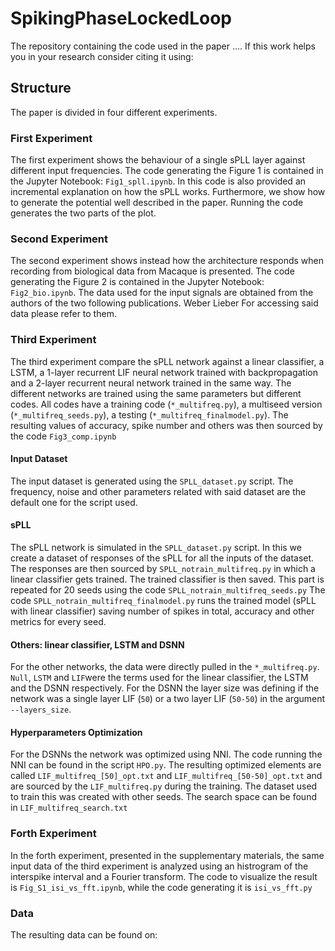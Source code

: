 
# SpikingPhaseLockedLoop
The repository containing the code used in the paper ....
If this work helps you in your research consider citing it using: 

## Structure
The paper is divided in four different experiments. 
### First Experiment
The first experiment shows the behaviour of a single sPLL layer against different input frequencies. 
The code generating the Figure 1 is contained in the Jupyter Notebook: `Fig1_spll.ipynb`.
In this code is also provided an incremental explanation on how the sPLL works. 
Furthermore, we show how to generate the potential well described in the paper. 
Running the code generates the two parts of the plot.

### Second Experiment
The second experiment shows instead how the architecture responds when recording from biological data from Macaque is presented. 
The code generating the Figure 2 is contained in the Jupyter Notebook: `Fig2_bio.ipynb`.
The data used for the input signals are obtained from the authors of the two following publications. 
Weber
Lieber
For accessing said data please refer to them.

### Third Experiment
The third experiment compare the sPLL network against a linear classifier, a LSTM, a 1-layer recurrent LIF neural network trained with backpropagation and a 2-layer recurrent neural network trained in the same way.
The different networks are trained using the same parameters but different codes. 
All codes have a training code (`*_multifreq.py`), a multiseed version (`*_multifreq_seeds.py`), a testing (`*_multifreq_finalmodel.py`). The resulting values of accuracy, spike number and others was then sourced by the code `Fig3_comp.ipynb`
#### Input Dataset
The input dataset is generated using the `SPLL_dataset.py` script. The frequency, noise and other parameters related with said dataset are the default one for the script used.
#### sPLL
The sPLL network is simulated in the `SPLL_dataset.py` script. In this we create a dataset of responses of the sPLL for all the inputs of the dataset.
The responses are then sourced by `SPLL_notrain_multifreq.py` in which a linear classifier gets trained. The trained classifier is then saved.
This part is repeated for 20 seeds using the code `SPLL_notrain_multifreq_seeds.py`
The code `SPLL_notrain_multifreq_finalmodel.py` runs the trained model (sPLL with linear classifier) saving number of spikes in total, accuracy and other metrics for every seed.
#### Others: linear classifier,  LSTM and DSNN 
For the other networks, the data were directly pulled in the `*_multifreq.py`. `Null`, `LSTM` and `LIF`were the terms used for the linear classifier, the LSTM and the DSNN respectively.
For the DSNN the layer size was defining if the network was a single layer LIF (`50`) or a two layer LIF (`50-50`) in the argument `--layers_size`.
#### Hyperparameters Optimization
For the DSNNs the network was optimized using NNI. The code running the NNI can be found in the script `HPO.py`. The resulting optimized elements are called `LIF_multifreq_[50]_opt.txt` and `LIF_multifreq_[50-50]_opt.txt` and are sourced by the `LIF_multifreq.py` during the training. The dataset used to train this was created with other seeds. The search space can be found in `LIF_multifreq_search.txt`

### Forth Experiment
In the forth experiment, presented in the supplementary materials, the same input data of the third experiment is analyzed using an histrogram of the interspike interval and a Fourier transform. The code to visualize the result is `Fig_S1_isi_vs_fft.ipynb`, while the code generating it is `isi_vs_fft.py`


### Data
The resulting data can be found on: 